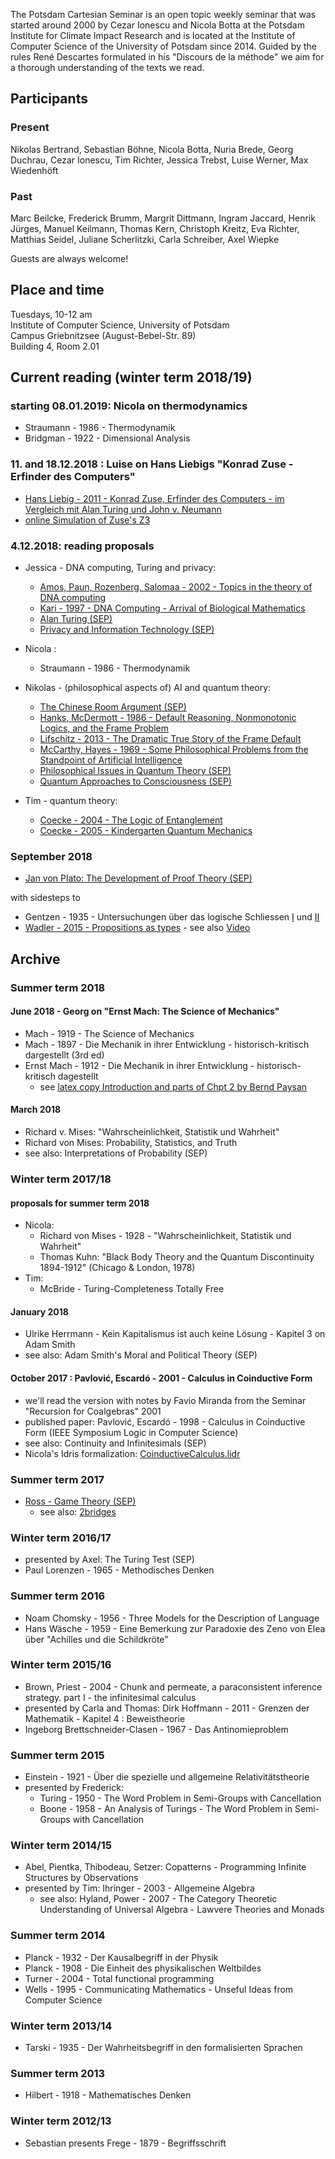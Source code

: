 The Potsdam Cartesian Seminar is an open topic weekly seminar that was started
around 2000 by Cezar Ionescu and Nicola Botta at the Potsdam Institute for Climate 
Impact Research and is located at the Institute of Computer Science of the University
of Potsdam since 2014. Guided by the rules René Descartes formulated in his "Discours 
de la méthode" we aim for a thorough understanding of the texts we read.

## Participants
### Present
Nikolas Bertrand, Sebastian Böhne, Nicola Botta, Nuria Brede, Georg Duchrau, Cezar Ionescu, Tim Richter,
Jessica Trebst, Luise Werner, Max Wiedenhöft
### Past 
Marc Beilcke, Frederick Brumm, Margrit Dittmann, Ingram Jaccard, Henrik Jürges, Manuel Keilmann, Thomas Kern, 
Christoph Kreitz, Eva Richter, Matthias Seidel, Juliane Scherlitzki, Carla Schreiber, Axel Wiepke

Guests are always welcome!

## Place and time
  Tuesdays, 10-12 am  
  Institute of Computer Science, University of Potsdam  
  Campus Griebnitzsee (August-Bebel-Str. 89)  
  Building 4, Room 2.01


## Current reading (winter term 2018/19)

### starting 08.01.2019: Nicola on thermodynamics
* Straumann - 1986 - Thermodynamik
* Bridgman - 1922 - Dimensional Analysis

### 11. and 18.12.2018 : Luise on Hans Liebigs "Konrad Zuse - Erfinder des Computers"
* [Hans Liebig - 2011 - Konrad Zuse, Erfinder des Computers - im Vergleich mit Alan Turing und John v. Neumann](https://link.springer.com/article/10.1007%2Fs00287-011-0576-1)
* [online Simulation of Zuse's Z3](http://gymoberwil.educanet2.ch/a.hu/projektarbeit/zuse/simu.htm#)

### 4.12.2018: reading proposals 
* Jessica - DNA computing, Turing and privacy:
  * [Amos, Paun, Rozenberg, Salomaa - 2002 - Topics in the theory of DNA computing](https://core.ac.uk/download/pdf/82716986.pdf)
  * [Kari - 1997 - DNA Computing - Arrival of Biological Mathematics](https://idp.springer.com/authorize/casa?redirect_uri=https://link.springer.com/content/pdf/10.1007/BF03024425.pdf&casa_token=EdaKxIdA8ycAAAAA:5KT4lTYCNJCxRudkRijDFaa-DL5naJrnErtXa3PwjSEZA1OpFjMXqqz5Vkext5dMsanOmTvcd9l-apoB)
  * [Alan Turing (SEP)](https://plato.stanford.edu/entries/turing/)
  * [Privacy and Information Technology (SEP)](https://plato.stanford.edu/entries/it-privacy/)

* Nicola :
  * Straumann - 1986 - Thermodynamik

* Nikolas - (philosophical aspects of) AI and quantum theory:
  * [The Chinese Room Argument (SEP)](https://plato.stanford.edu/entries/chinese-room/)
  * [Hanks, McDermott - 1986 - Default Reasoning, Nonmonotonic Logics, and the Frame Problem](http://www.aaai.org/Papers/AAAI/1986/AAAI86-054.pdf)
  * [Lifschitz - 2013 - The Dramatic True Story of the Frame Default](https://link.springer.com/article/10.1007/s10992-014-9332-8)
  * [McCarthy, Hayes - 1969 - Some Philosophical Problems from the Standpoint of Artificial Intelligence](https://www.csee.umbc.edu/courses/771/spring03/papers/mcchay69.pdf)
  * [Philosophical Issues in Quantum Theory (SEP)](https://plato.stanford.edu/entries/qt-issues/)
  * [Quantum Approaches to Consciousness (SEP)](https://plato.stanford.edu/entries/qt-consciousness/)
* Tim - quantum theory:
  * [Coecke - 2004 - The Logic of Entanglement](https://arxiv.org/pdf/quant-ph/0402014)
  * [Coecke - 2005 - Kindergarten Quantum Mechanics](https://arxiv.org/pdf/quant-ph/0510032)
    
### September 2018 
* [Jan von Plato: The Development of Proof Theory (SEP)](https://plato.stanford.edu/entries/proof-theory-development/)

with sidesteps to
* Gentzen - 1935 - Untersuchungen über das logische Schliessen [I](https://link.springer.com/content/pdf/10.1007/BF01201353.pdf) und
  [II](https://link.springer.com/content/pdf/10.1007/BF01201363.pdf)
* [Wadler - 2015 - Propositions as types](https://dl.acm.org/citation.cfm?id=2699407) - see also [Video](https://www.youtube.com/watch?v=IOiZatlZtGU)

## Archive
### Summer term 2018
#### June 2018 - Georg on "Ernst Mach: The Science of Mechanics"
* Mach - 1919 - The Science of Mechanics
* Mach - 1897 - Die Mechanik in ihrer Entwicklung - historisch-kritisch dargestellt (3rd ed)
* Ernst Mach - 1912 - Die Mechanik in ihrer Entwicklung - historisch-kritisch dagestellt
  * see [latex copy Introduction and parts of Chpt 2 by Bernd Paysan](http://bernd-paysan.de/mach.pdf)
    
#### March 2018 
* Richard v. Mises: "Wahrscheinlichkeit, Statistik und Wahrheit"
* Richard von Mises: Probability, Statistics, and Truth
* see also: Interpretations of Probability (SEP)

### Winter term 2017/18
#### proposals for summer term 2018

* Nicola: 
  * Richard von Mises - 1928 - "Wahrscheinlichkeit, Statistik und Wahrheit"
  * Thomas Kuhn: "Black Body Theory and the Quantum Discontinuity 1894-1912" (Chicago & London, 1978)
* Tim:
  * McBride - Turing-Completeness Totally Free
    
#### January 2018 
* Ulrike Herrmann - Kein Kapitalismus ist auch keine Lösung - Kapitel 3 on Adam Smith
* see also: Adam Smith's Moral and Political Theory (SEP)

#### October 2017 : Pavlović, Escardó - 2001 - Calculus in Coinductive Form
* we'll read the version with notes by Favio Miranda from the Seminar "Recursion for Coalgebras" 2001
* published paper: Pavlović, Escardó - 1998 - Calculus in Coinductive Form (IEEE Symposium Logic in Computer Science)
* see also: Continuity and Infinitesimals (SEP)
* Nicola's Idris formalization: [CoinductiveCalculus.lidr](1802/CoinductiveCalculus.lidr)

### Summer term 2017
* [Ross - Game Theory (SEP)](https://plato.stanford.edu/entries/game-theory/)
  * see also: [2bridges](1705/2bridges)

### Winter term 2016/17
* presented by Axel: The Turing Test (SEP)
* Paul Lorenzen - 1965 - Methodisches Denken 

### Summer term 2016
* Noam Chomsky - 1956 - Three Models for the Description of Language
* Hans Wäsche - 1959 - Eine Bemerkung zur Paradoxie des Zeno von Elea über "Achilles und die Schildkröte"

### Winter term 2015/16
* Brown, Priest - 2004 - Chunk and permeate, a paraconsistent inference strategy. part I - the infinitesimal calculus
* presented by Carla and Thomas: Dirk Hoffmann - 2011 - Grenzen der Mathematik - Kapitel 4 : Beweistheorie
* Ingeborg Brettschneider-Clasen - 1967 - Das Antinomieproblem

### Summer term 2015
* Einstein - 1921 - Über die spezielle und allgemeine Relativitätstheorie
* presented by Frederick:
  * Turing - 1950 - The Word Problem in Semi-Groups with Cancellation
  * Boone - 1958 - An Analysis of Turings - The Word Problem in Semi-Groups with Cancellation

### Winter term 2014/15
* Abel, Pientka, Thibodeau, Setzer: Copatterns - Programming Infinite Structures by Observations
* presented by Tim: Ihringer - 2003 - Allgemeine Algebra
  * see also: Hyland, Power - 2007 - The Category Theoretic Understanding of Universal Algebra - Lawvere Theories and Monads

### Summer term 2014
* Planck - 1932 - Der Kausalbegriff in der Physik
* Planck - 1908 - Die Einheit des physikalischen Weltbildes
* Turner - 2004 - Total functional programming
* Wells - 1995 - Communicating Mathematics - Unseful Ideas from Computer Science

### Winter term 2013/14
* Tarski - 1935 - Der Wahrheitsbegriff in den formalisierten Sprachen 

### Summer term 2013
* Hilbert - 1918 - Mathematisches Denken

### Winter term 2012/13
* Sebastian presents Frege - 1879 - Begriffsschrift

